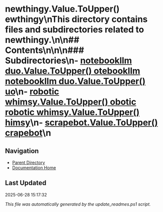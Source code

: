 ﻿# newthingy.Value.ToUpper() ewthingy\nThis directory contains files and subdirectories related to newthingy.\n\n## Contents\n<!-- toc -->\n\n### Subdirectories\n- [notebookllm duo.Value.ToUpper() otebookllm  notebookllm duo.Value.ToUpper() uo](./2025-05-06_notebookllm-duo/)\n- [robotic whimsy.Value.ToUpper() obotic  robotic whimsy.Value.ToUpper() himsy](./2025-05-06_robotic-whimsy/)\n- [scrapebot.Value.ToUpper() crapebot](./2025-05-06_scrapebot/)\n
## Navigation

- [Parent Directory](../)
- [Documentation Home](../../)

## Last Updated

2025-06-28 15:17:32

*This file was automatically generated by the update_readmes.ps1 script.*